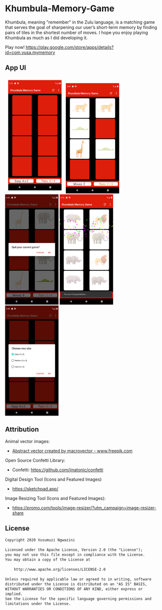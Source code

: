 # Khumbula-Memory-Game
Khumbula, meaning "remember" in the Zulu language, is a matching game that serves the goal of sharpening our user’s short-term memory by finding pairs of tiles in the shortest number of moves. I hope you enjoy playing Khumbula as much as I did developing it. 

Play now!
https://play.google.com/store/apps/details?id=com.vusa.mymemory

App UI
---------------------
<p float="left">
<img src="./khumbula_screenshots/new_game.png" height="360" style="margin: 10px;">
<img src="./khumbula_screenshots/partial_game.png" height="360">
<img src="./khumbula_screenshots/refresh_game.png" height="360">
<img src="./khumbula_screenshots/won_game.png" height="360">
<img src="./khumbula_screenshots/resize_game.png" height="360">
</p>

Attribution
---------------------
Animal vector images:
- <a href="https://www.freepik.com/vectors/abstract">Abstract vector created by macrovector - www.freepik.com</a>

Open Source Confetti Library:
- Confetti: https://github.com/jinatonic/confetti

Digital Design Tool (Icons and Featured Images)
- https://sketchpad.app/

Image Resizing Tool (Icons and Featured Images):
- https://promo.com/tools/image-resizer/?utm_campaign=image-resizer-share

License
----------------------
```
Copyright 2020 Vusumuzi Ngwazini

Licensed under the Apache License, Version 2.0 (the "License");
you may not use this file except in compliance with the License.
You may obtain a copy of the License at

    http://www.apache.org/licenses/LICENSE-2.0

Unless required by applicable law or agreed to in writing, software
distributed under the License is distributed on an "AS IS" BASIS,
WITHOUT WARRANTIES OR CONDITIONS OF ANY KIND, either express or implied.
See the License for the specific language governing permissions and
limitations under the License.
